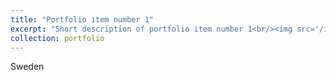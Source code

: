 ```yaml
---
title: "Portfolio item number 1"
excerpt: "Short description of portfolio item number 1<br/><img src='/images/sweden.png'>"
collection: portfolio
---
```

Sweden
